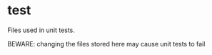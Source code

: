 test
===

Files used in unit tests.

BEWARE: changing the files stored here may cause unit tests to fail
